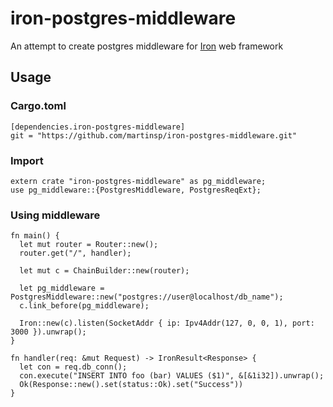 # iron-postgres-middleware

An attempt to create postgres middleware for [Iron](https://github.com/iron/iron/) web framework

## Usage

### Cargo.toml

    [dependencies.iron-postgres-middleware]
    git = "https://github.com/martinsp/iron-postgres-middleware.git"

### Import

    extern crate "iron-postgres-middleware" as pg_middleware;
    use pg_middleware::{PostgresMiddleware, PostgresReqExt};

### Using middleware

    fn main() {
      let mut router = Router::new();
      router.get("/", handler);

      let mut c = ChainBuilder::new(router);

      let pg_middleware = PostgresMiddleware::new("postgres://user@localhost/db_name");
      c.link_before(pg_middleware);

      Iron::new(c).listen(SocketAddr { ip: Ipv4Addr(127, 0, 0, 1), port: 3000 }).unwrap();
    }

    fn handler(req: &mut Request) -> IronResult<Response> {
      let con = req.db_conn();
      con.execute("INSERT INTO foo (bar) VALUES ($1)", &[&1i32]).unwrap();
      Ok(Response::new().set(status::Ok).set("Success"))
    }
